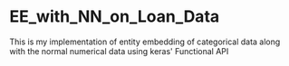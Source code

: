 # EE_with_NN_on_Loan_Data

This is my implementation of entity embedding of categorical data along with the normal numerical data using keras' Functional API
